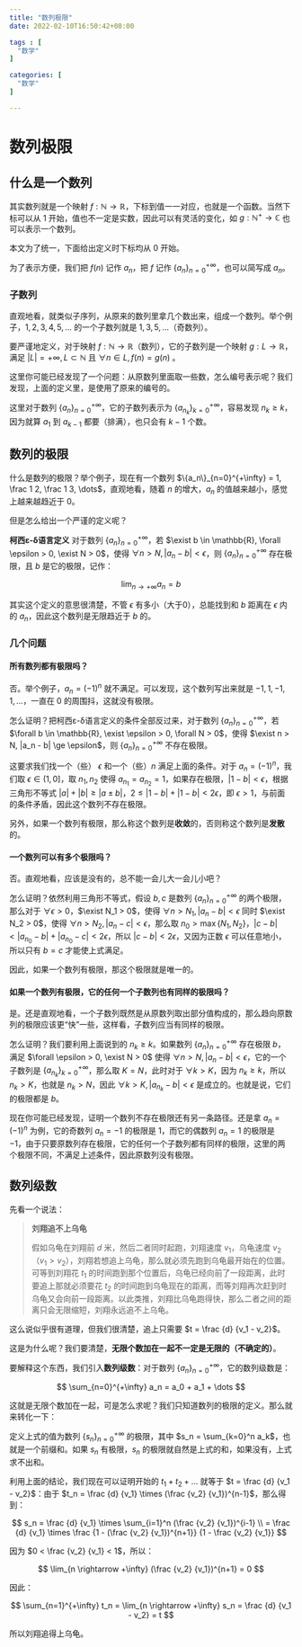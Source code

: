 ```yaml
---
title: "数列极限"
date: 2022-02-10T16:50:42+08:00

tags : [
  "数学"
]

categories: [
  "数学"
]

---
```


# 数列极限

## 什么是一个数列

其实数列就是一个映射 $f:\mathbb{N} \rightarrow \mathbb{R}$，下标到值一一对应，也就是一个函数。当然下标可以从 $1$ 开始，值也不一定是实数，因此可以有灵活的变化，如 $g: \mathbb{N^+} \rightarrow \mathbb{C}$ 也可以表示一个数列。

本文为了统一，下面给出定义时下标均从 $0$ 开始。

为了表示方便，我们把 $f(n)$ 记作 $a_n$，把 $f$ 记作 $\{a_n\}_{n=0}^{+\infty}$，也可以简写成 $a_n$。

### 子数列

直观地看，就类似子序列，从原来的数列里拿几个数出来，组成一个数列。举个例子，$1, 2, 3, 4, 5, \dots$ 的一个子数列就是 $1, 3, 5, \dots$（奇数列）。

要严谨地定义，对于映射 $f:\mathbb{N} \rightarrow \mathbb{R}$（数列），它的子数列是一个映射 $g: L \rightarrow \mathbb{R}$，满足 $|L| = +\infty, L \subset \mathbb{N}$ 且 $\forall n \in L, f(n) = g(n)$
。

这里你可能已经发现了一个问题：从原数列里面取一些数，怎么编号表示呢？我们发现，上面的定义里，是使用了原来的编号的。

这里对于数列 $\{a_n\}_{n=0}^{+\infty}$，它的子数列表示为 $\{a_{n_k}\}_{k=0}^{+\infty}$，容易发现 $n_k \ge k$，因为就算 $a_1$ 到 $a_{k-1}$ 都要（排满），也只会有 $k - 1$ 个数。

## 数列的极限

什么是数列的极限？举个例子，现在有一个数列 $\{a_n\}_{n=0}^{+\infty} = 1, \frac 1 2, \frac 1 3, \dots$，直观地看，随着 $n$ 的增大，$a_n$ 的值越来越小，感觉上越来越趋近于 $0$。

但是怎么给出一个严谨的定义呢？

**柯西ε-δ语言定义** 对于数列 $\{a_n\}_{n=0}^{+\infty}$，若 $\exist b \in \mathbb{R}, \forall \epsilon > 0, \exist N > 0$，使得 $\forall n > N, |a_n - b| < \epsilon$，则 $\{a_n\}_{n=0}^{+\infty}$ 存在极限，且 $b$ 是它的极限，记作：

$$
\lim_{n \rightarrow +\infty} a_n = b
$$

其实这个定义的意思很清楚，不管 $\epsilon$ 有多小（大于0），总能找到和 $b$ 距离在 $\epsilon$ 内的 $a_n$，因此这个数列是无限趋近于 $b$ 的。

### 几个问题

#### **所有数列都有极限吗？**

否。举个例子，$a_n = (-1)^n$ 就不满足。可以发现，这个数列写出来就是 $-1, 1, -1, 1, \dots$，一直在 $0$ 的周围抖，这就没有极限。

怎么证明？把柯西ε-δ语言定义的条件全部反过来，对于数列 $\{a_n\}_{n=0}^{+\infty}$，若 $\forall b \in \mathbb{R}, \exist \epsilon > 0, \forall N > 0$，使得 $\exist n > N, |a_n - b| \ge \epsilon$，则 $\{a_n\}_{n=0}^{+\infty}$ 不存在极限。

这要求我们找一个（些） $\epsilon$ 和一个（些）$n$ 满足上面的条件。对于 $a_n = (-1)^n$，我们取 $\epsilon \in (1, 0]$，取 $n_1, n_2$ 使得 $a_{n_1} = a_{n_2} = 1$，如果存在极限，$|1 - b| < \epsilon$，根据三角形不等式 $|a| + |b| \ge |a \pm b|$，$2 \le |1 - b| + |1 - b| < 2\epsilon$，即 $\epsilon > 1$，与前面的条件矛盾，因此这个数列不存在极限。

另外，如果一个数列有极限，那么称这个数列是**收敛**的，否则称这个数列是**发散**的。

#### **一个数列可以有多个极限吗？**

否。直观地看，应该是没有的，总不能一会儿大一会儿小吧？

怎么证明？依然利用三角形不等式，假设 $b, c$ 是数列 $\{a_n\}_{n=0}^{+\infty}$ 的两个极限，那么对于 $\forall \epsilon > 0$，$\exist N_1 > 0$，使得 $\forall n > N_1, |a_n - b| < \epsilon$ 同时 $\exist N_2 > 0$，使得 $\forall n > N_2, |a_n - c| < \epsilon$，那么取 $n_0 > \max\{N_1, N_2\}$，$|c - b| < |a_{n_0} - b| + |a_{n_0} - c| < 2\epsilon$，所以 $|c - b| < 2\epsilon$，又因为正数 $\epsilon$ 可以任意地小，所以只有 $b = c$ 才能使上式满足。

因此，如果一个数列有极限，那这个极限就是唯一的。

#### **如果一个数列有极限，它的任何一个子数列也有同样的极限吗？**

是。还是直观地看，一个子数列既然是从原数列取出部分值构成的，那么趋向原数列的极限应该更“快”一些，这样看，子数列应当有同样的极限。

怎么证明？我们要利用上面说到的 $n_k \ge k$。如果数列 $\{a_n\}_{n=0}^{+\infty}$ 存在极限 $b$，满足 $\forall \epsilon > 0, \exist N > 0$ 使得 $\forall n > N, |a_n - b| < \epsilon$，它的一个子数列是 $\{a_{n_k}\}_{k=0}^{+\infty}$，那么取 $K = N$，此时对于 $\forall k > K$，因为 $n_k \ge k$，所以 $n_k > K$，也就是 $n_k > N$，因此 $\forall k > K, |a_{n_k} - b| < \epsilon$ 是成立的。也就是说，它们的极限都是 $b$。

现在你可能已经发现，证明一个数列不存在极限还有另一条路径。还是拿 $a_n = (-1)^n$ 为例，它的奇数列 $a_n = -1$ 的极限是 $1$，而它的偶数列 $a_n = 1$ 的极限是 $-1$，由于只要原数列存在极限，它的任何一个子数列都有同样的极限，这里的两个极限不同，不满足上述条件，因此原数列没有极限。

## 数列级数

先看一个说法：

> **刘翔追不上乌龟**
> 
> 假如乌龟在刘翔前 $d$ 米，然后二者同时起跑，刘翔速度 $v_1$，乌龟速度 $v_2$（$v_1 > v_2$），刘翔若想追上乌龟，那么就必须先跑到乌龟最开始在的位置。可等到刘翔花 $t_1$ 的时间跑到那个位置后，乌龟已经向前了一段距离，此时要追上那就必须要花 $t_2$ 的时间跑到乌龟现在的距离，而等刘翔再次赶到时乌龟又会向前一段距离。以此类推，刘翔比乌龟跑得快，那么二者之间的距离只会无限缩短，刘翔永远追不上乌龟。

这么说似乎很有道理，但我们很清楚，追上只需要 $t = \frac {d} {v_1 - v_2}$。

这是为什么呢？我们要清楚，**无限个数加在一起不一定是无限的（不确定的）**。

要解释这个东西，我们引入**数列级数**：对于数列 $\{a_n\}_{n=0}^{+\infty}$，它的数列级数是：

$$
\sum_{n=0}^{+\infty} a_n = a_0 + a_1 + \dots
$$

这就是无限个数加在一起，可是怎么求呢？我们只知道数列的极限的定义。那么就来转化一下：

定义上式的值为数列 $\{s_n\}_{n=0}^{+\infty}$ 的极限，其中 $s_n = \sum_{k=0}^n a_k$，也就是一个前缀和。如果 $s_n$ 有极限，$s_n$ 的极限就自然是上式的和，如果没有，上式求不出和。

利用上面的结论，我们现在可以证明开始的 $t_1 + t_2 + \dots$ 就等于 $t = \frac {d} {v_1 - v_2}$：由于 $t_n = \frac {d} {v_1} \times (\frac {v_2} {v_1})^{n-1}$，那么得到：

$$
s_n = \frac {d} {v_1} \times \sum_{i=1}^n (\frac {v_2} {v_1})^{i-1} \\ = \frac {d} {v_1} \times \frac {1 - (\frac {v_2} {v_1})^{n+1}} {1 - \frac {v_2} {v_1}}
$$

因为 $0 < \frac {v_2} {v_1} < 1$，所以：

$$
\lim_{n \rightarrow +\infty} (\frac {v_2} {v_1})^{n+1} = 0
$$

因此：

$$
\sum_{n=1}^{+\infty} t_n = \lim_{n \rightarrow +\infty} s_n = \frac {d} {v_1 - v_2} = t
$$

所以刘翔追得上乌龟。